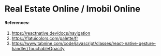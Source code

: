 # Real Estate Online / Imobil Online

#### References:

1) https://reactnative.dev/docs/navigation
2) https://flatuicolors.com/palette/fr
3) https://www.tabnine.com/code/javascript/classes/react-native-gesture-handler/TouchableOpacity


